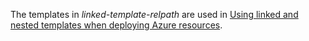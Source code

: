 The templates in _linked-template-relpath_ are used in [Using linked and nested templates when deploying Azure resources](https://docs.microsoft.com/azure/azure-resource-manager/templates/linked-templates).
